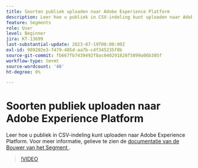 ```yaml
---
title: Soorten publiek uploaden naar Adobe Experience Platform
description: Leer hoe u publiek in CSV-indeling kunt uploaden naar Adobe Experience Platform.
feature: Segments
role: User
level: Beginner
jira: KT-13699
last-substantial-update: 2023-07-19T00:00:00Z
exl-id: 989202e3-f479-485d-aa7b-c4f345235f0b
source-git-commit: fb667fb7439492f8ac040291820f5899a06b305f
workflow-type: tm+mt
source-wordcount: '46'
ht-degree: 0%

---
```


# Soorten publiek uploaden naar Adobe Experience Platform

Leer hoe u publiek in CSV-indeling kunt uploaden naar Adobe Experience Platform. Voor meer informatie, gelieve te zien de [ documentatie van de Bouwer van het Segment ](https://experienceleague.adobe.com/en/docs/experience-platform/segmentation/ui/audience-portal#import-audience).

>[!VIDEO](https://video.tv.adobe.com/v/3421714/?learn=on&enablevpops)
